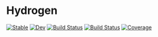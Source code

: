 # Hydrogen

[![Stable](https://img.shields.io/badge/docs-stable-blue.svg)](https://jagot.github.io/Hydrogen.jl/stable)
[![Dev](https://img.shields.io/badge/docs-dev-blue.svg)](https://jagot.github.io/Hydrogen.jl/dev)
[![Build Status](https://travis-ci.com/jagot/Hydrogen.jl.svg?branch=master)](https://travis-ci.com/jagot/Hydrogen.jl)
[![Build Status](https://ci.appveyor.com/api/projects/status/github/jagot/Hydrogen.jl?svg=true)](https://ci.appveyor.com/project/jagot/Hydrogen-jl)
[![Coverage](https://codecov.io/gh/jagot/Hydrogen.jl/branch/master/graph/badge.svg)](https://codecov.io/gh/jagot/Hydrogen.jl)
